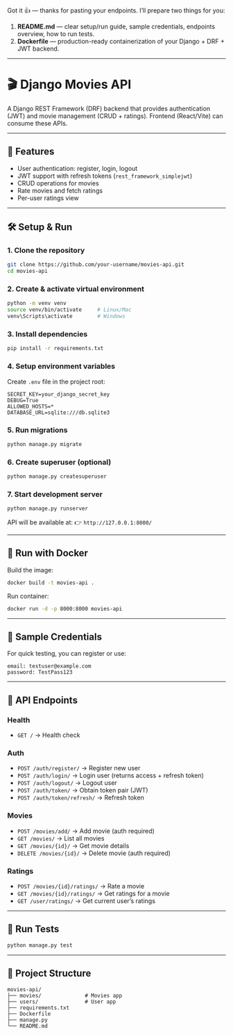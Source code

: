 Got it 👍 — thanks for pasting your endpoints. I’ll prepare two things for you:

1. **README.md** — clear setup/run guide, sample credentials, endpoints overview, how to run tests.
2. **Dockerfile** — production-ready containerization of your Django + DRF + JWT backend.

---

# 🎬 Django Movies API

A Django REST Framework (DRF) backend that provides authentication (JWT) and movie management (CRUD + ratings).
Frontend (React/Vite) can consume these APIs.

---

## 🚀 Features

* User authentication: register, login, logout
* JWT support with refresh tokens (`rest_framework_simplejwt`)
* CRUD operations for movies
* Rate movies and fetch ratings
* Per-user ratings view

---

## 🛠 Setup & Run

### 1. Clone the repository

```bash
git clone https://github.com/your-username/movies-api.git
cd movies-api
```

### 2. Create & activate virtual environment

```bash
python -m venv venv
source venv/bin/activate     # Linux/Mac
venv\Scripts\activate        # Windows
```

### 3. Install dependencies

```bash
pip install -r requirements.txt
```

### 4. Setup environment variables

Create `.env` file in the project root:

```env
SECRET_KEY=your_django_secret_key
DEBUG=True
ALLOWED_HOSTS=*
DATABASE_URL=sqlite:///db.sqlite3
```

### 5. Run migrations

```bash
python manage.py migrate
```

### 6. Create superuser (optional)

```bash
python manage.py createsuperuser
```

### 7. Start development server

```bash
python manage.py runserver
```

API will be available at:
👉 `http://127.0.0.1:8000/`

---

## 🐳 Run with Docker

Build the image:

```bash
docker build -t movies-api .
```

Run container:

```bash
docker run -d -p 8000:8000 movies-api
```

---

## 🔑 Sample Credentials

For quick testing, you can register or use:

```
email: testuser@example.com
password: TestPass123
```

---

## 📡 API Endpoints

### Health

* `GET /` → Health check

### Auth

* `POST /auth/register/` → Register new user
* `POST /auth/login/` → Login user (returns access + refresh token)
* `POST /auth/logout/` → Logout user
* `POST /auth/token/` → Obtain token pair (JWT)
* `POST /auth/token/refresh/` → Refresh token

### Movies

* `POST /movies/add/` → Add movie (auth required)
* `GET /movies/` → List all movies
* `GET /movies/{id}/` → Get movie details
* `DELETE /movies/{id}/` → Delete movie (auth required)

### Ratings

* `POST /movies/{id}/ratings/` → Rate a movie
* `GET /movies/{id}/ratings/` → Get ratings for a movie
* `GET /user/ratings/` → Get current user’s ratings

---

## 🧪 Run Tests

```bash
python manage.py test
```

---

## 📂 Project Structure

```
movies-api/
├── movies/              # Movies app
├── users/               # User app
├── requirements.txt
├── Dockerfile
├── manage.py
└── README.md
```
